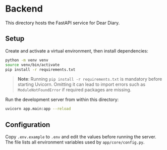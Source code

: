 # Backend

This directory hosts the FastAPI service for Dear Diary.

## Setup

Create and activate a virtual environment, then install dependencies:

```bash
python -m venv venv
source venv/bin/activate
pip install -r requirements.txt
```

> **Note**: Running `pip install -r requirements.txt` is mandatory before
> starting Uvicorn. Omitting it can lead to import errors such as
> `ModuleNotFoundError` if required packages are missing.

Run the development server from within this directory:

```bash
uvicorn app.main:app --reload
```

## Configuration

Copy `.env.example` to `.env` and edit the values before running the server.
The file lists all environment variables used by `app/core/config.py`.
